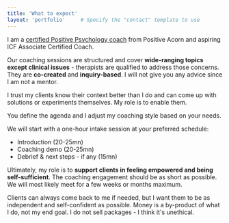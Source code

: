 ```yaml
---
title: 'What to expect'
layout: 'portfolio'     # Specify the "contact" template to use
---
```


I am a [certified Positive Psychology coach](https://www.credly.com/badges/876cd7ed-01a1-4231-8e48-844883fb0a92) from Positive Acorn and aspiring ICF Associate Certified Coach.

Our coaching sessions are structured and cover **wide-ranging topics except clinical issues** - therapists are qualified to address those concerns. They are **co-created** and **inquiry-based**. I will not give you any advice since I am not a mentor.

I trust my clients know their context better than I do and can come up with solutions or experiments themselves. My role is to enable them.

You define the agenda and I adjust my coaching style based on your needs.

We will start with a one-hour intake session at your preferred schedule:
* Introduction (20-25mn)
* Coaching demo (20-25mn)
* Debrief & next steps - if any (15mn)

Ultimately, my role is to **support clients in feeling empowered and being self-sufficient**.  The coaching engagement should be as short as possible. We will most likely meet for a few weeks or months maximum.

Clients can always come back to me if needed, but I want them to be as independent and self-confident as possible. Money is a by-product of what I do, not my end goal. I do not sell packages - I think it's unethical.